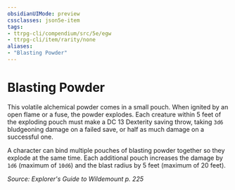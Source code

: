 ```yaml
---
obsidianUIMode: preview
cssclasses: json5e-item
tags:
- ttrpg-cli/compendium/src/5e/egw
- ttrpg-cli/item/rarity/none
aliases: 
- "Blasting Powder"
---
```

# Blasting Powder


This volatile alchemical powder comes in a small pouch. When ignited by an open flame or a fuse, the powder explodes. Each creature within 5 feet of the exploding pouch must make a DC 13 Dexterity saving throw, taking `3d6` bludgeoning damage on a failed save, or half as much damage on a successful one.

A character can bind multiple pouches of blasting powder together so they explode at the same time. Each additional pouch increases the damage by `1d6` (maximum of `10d6`) and the blast radius by 5 feet (maximum of 20 feet).

*Source: Explorer's Guide to Wildemount p. 225*
